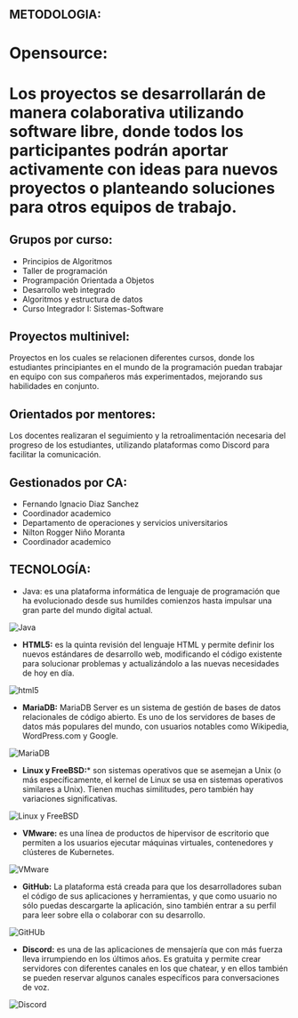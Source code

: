 ## METODOLOGIA:
# Opensource:
# Los proyectos se desarrollarán de manera colaborativa utilizando software libre, donde todos los participantes podrán aportar activamente con ideas para nuevos proyectos o planteando soluciones para otros equipos de trabajo.
##  Grupos por curso: 
-	Principios de Algoritmos
-	Taller de programación
-	Programpación Orientada a Objetos
-	Desarrollo web integrado
-	Algoritmos y estructura de datos
-	Curso Integrador I: Sistemas-Software
## Proyectos multinivel:
Proyectos en los cuales se relacionen diferentes cursos, donde los estudiantes principiantes en el mundo de la programación puedan trabajar en equipo con sus compañeros más experimentados, mejorando sus habilidades en conjunto.
## Orientados por mentores: 
Los docentes realizaran el seguimiento y la retroalimentación necesaria del progreso de los estudiantes, utilizando plataformas como Discord para facilitar la comunicación.
## Gestionados por CA:
-	Fernando Ignacio Diaz Sanchez
-	Coordinador academico 
-	Departamento de operaciones y servicios universitarios
-	Nilton Rogger Niño Moranta
-	Coordinador academico 

## TECNOLOGÍA:
- Java: es una plataforma informática de lenguaje de programación que ha evolucionado desde sus humildes comienzos hasta impulsar una gran parte del mundo digital actual.

![Java](https://i.blogs.es/8d2420/650_1000_java/1366_2000.webp)
 

-	**HTML5:** es la quinta revisión del lenguaje HTML y permite definir los nuevos estándares de desarrollo web, modificando el código existente para solucionar problemas y actualizándolo a las nuevas necesidades de hoy en día.

![html5](https://marcago.com/wp-content/uploads/2022/04/que-es-html5.jpg)

-	**MariaDB:** MariaDB Server es un sistema de gestión de bases de datos relacionales de código abierto. Es uno de los servidores de bases de datos más populares del mundo, con usuarios notables como Wikipedia, WordPress.com y Google.

![MariaDB](https://yt3.googleusercontent.com/ytc/AL5GRJXh7Ntud6WJ4unoEuODO_TIYlppo4zqi4IMTBeHlg=s900-c-k-c0x00ffffff-no-rj)

-	**Linux y FreeBSD:*** son sistemas operativos que se asemejan a Unix (o más específicamente, el kernel de Linux se usa en sistemas operativos similares a Unix). Tienen muchas similitudes, pero también hay variaciones significativas.

![Linux y FreeBSD](https://linuxhint.com/wp-content/uploads/2020/12/vs1.jpg)


-	**VMware:** es una línea de productos de hipervisor de escritorio que permiten a los usuarios ejecutar máquinas virtuales, contenedores y clústeres de Kubernetes.

![VMware](https://www.linuxadictos.com/wp-content/uploads/vmware-logo.png)


-	**GitHub:** La plataforma está creada para que los desarrolladores suban el código de sus aplicaciones y herramientas, y que como usuario no sólo puedas descargarte la aplicación, sino también entrar a su perfil para leer sobre ella o colaborar con su desarrollo.

![GitHUb](https://github.githubassets.com/images/modules/logos_page/GitHub-Mark.png)


-	**Discord:** es una de las aplicaciones de mensajería que con más fuerza lleva irrumpiendo en los últimos años. Es gratuita y permite crear servidores con diferentes canales en los que chatear, y en ellos también se pueden reservar algunos canales específicos para conversaciones de voz.

![Discord](https://assets.mofoprod.net/network/images/discord.original.jpg)
